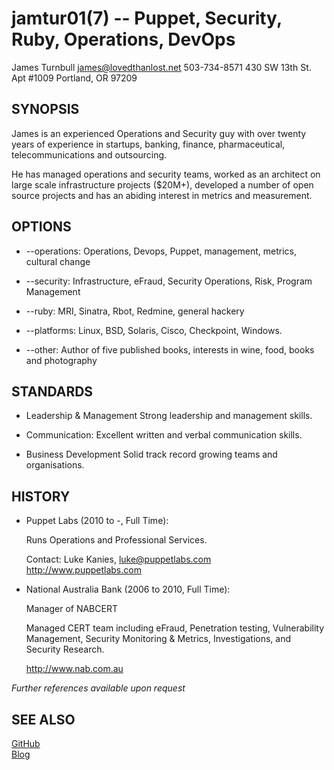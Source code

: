 jamtur01(7) -- Puppet, Security, Ruby, Operations, DevOps
=============

James Turnbull
<james@lovedthanlost.net>
503-734-8571
430 SW 13th St. 
Apt #1009
Portland, OR 97209  

SYNOPSIS
--------

James is an experienced Operations and Security guy with over twenty years 
of experience in startups, banking, finance, pharmaceutical, telecommunications 
and outsourcing.

He has managed operations and security teams, worked as an architect on large scale 
infrastructure projects ($20M+), developed a number of open source projects and has 
an abiding interest in metrics and measurement.

OPTIONS
-------

  * --operations:
    Operations, Devops, Puppet, management, metrics, cultural change

  * --security:
    Infrastructure, eFraud, Security Operations, Risk, Program Management 

  * --ruby:
    MRI, Sinatra, Rbot, Redmine, general hackery

  * --platforms:
    Linux, BSD, Solaris, Cisco, Checkpoint, Windows.

  * --other:
    Author of five published books, interests in wine, food, books and photography

STANDARDS
---------

  * Leadership & Management
    Strong leadership and management skills.

  * Communication:
    Excellent written and verbal communication skills.

  * Business Development
    Solid track record growing teams and organisations.

HISTORY
-------

  * Puppet Labs (2010 to -, Full Time):

    Runs Operations and Professional Services.
    
    Contact: Luke Kanies, <luke@puppetlabs.com>
    <http://www.puppetlabs.com>  

  * National Australia Bank (2006 to 2010, Full Time):

    Manager of NABCERT

    Managed CERT team including eFraud, Penetration testing, Vulnerability Management, 
    Security Monitoring & Metrics, Investigations, and Security Research.

    <http://www.nab.com.au>  

_Further references available upon request_

SEE ALSO
--------

[GitHub](http://github.com/jamur01)  
[Blog](http://www.kartar.net)  
